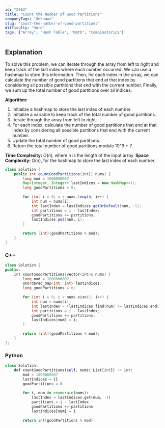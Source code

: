 ```yaml
---
id: "2963"
title: "Count the Number of Good Partitions"
companyTags: "Unknown"
slug: "count-the-number-of-good-partitions"
difficulty: "Hard"
tags: ["Array", "Hash Table", "Math", "Combinatorics"]
---
```


## Explanation
To solve this problem, we can iterate through the array from left to right and keep track of the last index where each number occurred. We can use a hashmap to store this information. Then, for each index in the array, we can calculate the number of good partitions that end at that index by considering all possible partitions that end with the current number. Finally, we sum up the total number of good partitions over all indices.

**Algorithm:**
1. Initialize a hashmap to store the last index of each number.
2. Initialize a variable to keep track of the total number of good partitions.
3. Iterate through the array from left to right.
4. For each index, calculate the number of good partitions that end at that index by considering all possible partitions that end with the current number.
5. Update the total number of good partitions.
6. Return the total number of good partitions modulo 10^9 + 7.

**Time Complexity:** O(n), where n is the length of the input array.
**Space Complexity:** O(n), for the hashmap to store the last index of each number.
```java
class Solution {
    public int countGoodPartitions(int[] nums) {
        long mod = 1000000007;
        Map<Integer, Integer> lastIndices = new HashMap<>();
        long goodPartitions = 0;
        
        for (int i = 0; i < nums.length; i++) {
            int num = nums[i];
            int lastIndex = lastIndices.getOrDefault(num, -1);
            int partitions = i - lastIndex;
            goodPartitions += partitions;
            lastIndices.put(num, i);
        }
        
        return (int)(goodPartitions % mod);
    }
}
```

### C++
```cpp
class Solution {
public:
    int countGoodPartitions(vector<int>& nums) {
        long mod = 1000000007;
        unordered_map<int, int> lastIndices;
        long goodPartitions = 0;
        
        for (int i = 0; i < nums.size(); i++) {
            int num = nums[i];
            int lastIndex = (lastIndices.find(num) != lastIndices.end()) ? lastIndices[num] : -1;
            int partitions = i - lastIndex;
            goodPartitions += partitions;
            lastIndices[num] = i;
        }
        
        return (int)(goodPartitions % mod);
    }
};
```

### Python
```python
class Solution:
    def countGoodPartitions(self, nums: List[int]) -> int:
        mod = 1000000007
        lastIndices = {}
        goodPartitions = 0
        
        for i, num in enumerate(nums):
            lastIndex = lastIndices.get(num, -1)
            partitions = i - lastIndex
            goodPartitions += partitions
            lastIndices[num] = i
        
        return int(goodPartitions % mod)
```